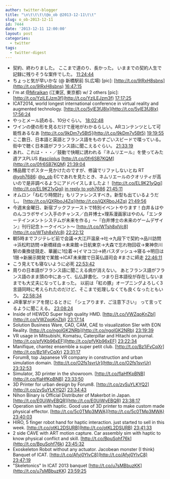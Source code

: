 ```yaml
---
author: twitter-blogger
title: "\n\t\t\t\t@o_ob @2013-12-11\t\t"
slug: o_ob-2013-12-11
id: 7444
date: '2013-12-11 12:00:00'
layout: post
categories:
  - twitter
tags:
  - twitter-digest
---
```


*   契約、終わりました。 ここまで道のり、長かった。 いままでの契約人生で記録に残りそうな案件でした。 [11:24:44](http://twitter.com/o_ob/statuses/410595979553828865)
*   ちょっと気が早いかな (@ 新橋駅前 SL広場) [pic]: [http://t.co/9IRxH8sbns](http://t.co/9IRxH8sbns) [16:47:15](http://twitter.com/o_ob/statuses/410677142276808704)
*   I'm at [@Miraikan](http://twitter.com/Miraikan) (江東区, 東京都) w/ 2 others [pic]: [http://t.co/YzlLEJzm3f](http://t.co/YzlLEJzm3f) [17:17:25](http://twitter.com/o_ob/statuses/410684734583627776)
*   ICAT2014, world longest international conference in virtual reality and augmented technology. [http://t.co/5yIE3fJ8lx](http://t.co/5yIE3fJ8lx) [17:56:24](http://twitter.com/o_ob/statuses/410694545689423872)
*   やっとメール読める、10分ぐらい。 [18:02:48](http://twitter.com/o_ob/statuses/410696153898811393)
*   ワインの便の形を見るだけで産地がわかるらしい。ARコンテンツとして可能性あるなあ [http://t.co/9kDm7v5Bt5](http://t.co/9kDm7v5Bt5) [19:19:55](http://twitter.com/o_ob/statuses/410715562583400448)
*   ここ数日、日本語と英語とフランス語をものすごいスピードで喋っている。 街中で聴く日本語がフランス語に聞こえるぐらい。 [21:33:19](http://twitter.com/o_ob/statuses/410749134988005376)
*   あれ、これは・・・／鼓動で快眠に誘われる『ネムリエール』を使ってみた 週アスPLUS [#asciiplus](http://search.twitter.com/search?q=%23asciiplus) [http://t.co/0fr6SB7KQM](http://t.co/0fr6SB7KQM) [21:39:04](http://twitter.com/o_ob/statuses/410750579816673281)
*   博品館でポスター見かけたのですが、修論でリファしないとね RT [@yoh7686](http://twitter.com/yoh7686): [@o_ob](http://twitter.com/o_ob) ECであれを見たとき、ネムリエールのクオリティが高いので是非調べるようにアドバイスしましたよ！ [http://t.co/EL9K21yQgj](http://t.co/EL9K21yQgj) [in reply to yoh7686](http://twitter.com/yoh7686/statuses/410751276826128385) [21:45:11](http://twitter.com/o_ob/statuses/410752119763771392)
*   オムロン「ねむり時間計」もリファレンスすべき。新型も出ているようだし。 [http://t.co/jQXRboJ4Zq](http://t.co/jQXRboJ4Zq) [21:49:56](http://twitter.com/o_ob/statuses/410753315102674945)
*   今週末金曜日、新宿ブックファーストで特別イベントやります！白井＆はやのんコラボサイン入手のチャンス／白井博士×理系漫画家はやのん「エンターテインメントシステムが未来を作る」〜『白井博士の未来のゲームデザイン』刊行記念トークイベント〜 [http://t.co/WTsh8xlVc8](http://t.co/WTsh8xlVc8) [22:22:12](http://twitter.com/o_ob/statuses/410761436843884545)
*   朝5時までフジテレビ前で会議→大江戸温泉→吐→九段下で契約→品川訪問→浜松町訪問→新橋経由→未来館→日航東京→大森で忘れ物回収→東神奈川駅の乗換徒競走、華麗に1位着→(イマココ)→終バスダッシュ→寝る→明日は1限→新展示開発で某館→ICAT未来館で日英仏語司会 #まさに師走 [22:46:11](http://twitter.com/o_ob/statuses/410767473256845312)
*   こう見えても寝ないように必死 [22:53:42](http://twitter.com/o_ob/statuses/410769361889021952)
*   周りの日本語がフランス語に聞こえる病が消えない。 あとフランス語がフランス語のまま頭の中にあって、仏仏辞書化、つまり日本語役が存在しないままでも大丈夫になってしまった。 以前は「紅の豚」オープニングよろしく3言語同時に考えられたのだけど、そこまで処理しなくても良くなったともいう。 [22:58:34](http://twitter.com/o_ob/statuses/410770587095543808)
*   JR車掌がドアを閉じるときに 「シェアります、ご注意下さい」 って言ってるように聞こえる。 [23:08:24](http://twitter.com/o_ob/statuses/410773061986549760)
*   Inside of HEWDD Super high quality HMD. [http://t.co/VWZqoKnZbl](http://t.co/VWZqoKnZbl) [23:17:14](http://twitter.com/o_ob/statuses/410775286297268225)
*   Solution Business Ware, CAD, CAM, CAE to visualization SIer with EON Reality. [http://t.co/ngolGK2NRb](http://t.co/ngolGK2NRb) [23:19:39](http://twitter.com/o_ob/statuses/410775892529381376)
*   VR usage in Mitsubishi, Komatsu, Caterpillar and Hitachi on journal. [http://t.co/pfVKb96xEF](http://t.co/pfVKb96xEF) [23:22:34](http://twitter.com/o_ob/statuses/410776629439258624)
*   Manifique, chantez ensemble a super petit club. [http://t.co/Bz1iFvCqXr](http://t.co/Bz1iFvCqXr) [23:31:17](http://twitter.com/o_ob/statuses/410778822728888320)
*   Forum8, top Japanese VR company in construction and urban simulation domain. [http://t.co/O2fs1svrUr](http://t.co/O2fs1svrUr) [23:32:53](http://twitter.com/o_ob/statuses/410779222118891520)
*   Simulator, 3D printer in the showroom. [http://t.co/flaHfKpBNB](http://t.co/flaHfKpBNB) [23:33:50](http://twitter.com/o_ob/statuses/410779461513007105)
*   3D Printer for urban design by Forum8\. [http://t.co/zvSuYLKYQ2](http://t.co/zvSuYLKYQ2) [23:34:43](http://twitter.com/o_ob/statuses/410779685669199872)
*   Nihon Binary is Official Distributer of Makerbot in Japan. [http://t.co/E0UiWvEBQR](http://t.co/E0UiWvEBQR) [23:38:17](http://twitter.com/o_ob/statuses/410780581622845444)
*   Operation sim with haptic. Good use of 3D printer to make custom made physical effector. [http://t.co/5c0TMp3MWA](http://t.co/5c0TMp3MWA) [23:40:03](http://twitter.com/o_ob/statuses/410781027682885632)
*   HIRO, 5 finger robot hand for haptic interaction. just started to sell in this week. [http://t.co/otKL2DSURB](http://t.co/otKL2DSURB) [23:41:33](http://twitter.com/o_ob/statuses/410781405103153152)
*   2 side CAVE with ART motion capture. Car assembly sim with haptic to know physical conflict and skill. [http://t.co/BpuSohf76k](http://t.co/BpuSohf76k) [23:45:32](http://twitter.com/o_ob/statuses/410782409060139010)
*   Exoskeleton Robot without any actuator. Jacobean monster (I think) Banquet of ICAT. [http://t.co/Afyj0YIvC8](http://t.co/Afyj0YIvC8) [23:47:19](http://twitter.com/o_ob/statuses/410782854654611457)
*   "Skeletonics" In ICAT 2013 banquet [http://t.co/u7sMBbuzKK](http://t.co/u7sMBbuzKK) [23:59:25](http://twitter.com/o_ob/statuses/410785900600123392)